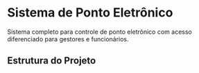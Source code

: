 # Sistema de Ponto Eletrônico

Sistema completo para controle de ponto eletrônico com acesso diferenciado para gestores e funcionários.

## Estrutura do Projeto
